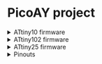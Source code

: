 # PicoAY project

<details>
<summary>ATtiny10 firmware</summary>

||Units|ATtiny10|ATtiny10|
|-|:-:|:-:|:-:|
|Firmware features|-|Standard|Overclocked|
|Sound quality|-|Acceptable|Good|
|MCU system clock|Mhz|8|12|
|MCU cycles per PSG sample|cycle|292|???|
|PSG virtual clock|Mhz|1.753|???|
|PSG envelope steps|-|16|???|
|PSG sample rate|kHz|27.4|???|
|PSG sample timer|-|Timer0 (16)|Timer0 (16)|
|PWM sample rate|kHz|27.4|???|
|PWM sample timer|-|Timer0 (16)|Timer0 (16)|
|UART speed|baud|57600|57600|
|UART implementation|-|Software|Software|

</details>

<details>
<summary>ATtiny102 firmware</summary>

||Units|ATtiny102|ATtiny102|
|-|:-:|:-:|:-:|
|Firmware features|-|Standard|Overclocked|
|Sound quality|-|Acceptable|Good|
|MCU system clock|Mhz|8|12|
|MCU cycles per PSG sample|cycle|292|???|
|PSG virtual clock|Mhz|1.753|???|
|PSG envelope steps|-|16|???|
|PSG sample rate|kHz|27.4|???|
|PSG sample timer|-|Timer0 (16)|Timer0 (16)|
|PWM sample rate|kHz|27.4|???|
|PWM sample timer|-|Timer0 (16)|Timer0 (16)|
|UART speed|baud|57600|57600|
|UART implementation|-|Hardware|Hardware|

</details>

<details>
<summary>ATtiny25 firmware</summary>

||Units|ATtiny25|
|-|:-:|:-:|
|Firmware features|-|Standard|
|Sound quality|-|Awesome|
|MCU system clock|Mhz|16|
|MCU cycles per PSG sample|cycle|432|
|PSG virtual clock|Mhz|1.778|
|PSG envelope steps|-|32|
|PSG sample rate|kHz|37|
|PSG sample timer|-|Timer0 (8)|
|PWM sample rate|kHz|250|
|PWM sample timer|-|Timer1 (8)|
|UART speed|baud|57600|
|UART implementation|-|Software|

</details>

<details>
<summary>Pinouts</summary>

||Units|ATtiny10|ATtiny102|ATtiny25|
|-|:-:|:-:|:-:|:-:|
|UART receive|pin|4 (PB2)|7 (PB3)|7 (PB2)|
|PWM audio left channel|pin|1 (PB0)|5 (PB1)|6 (PB1)|
|PWM audio right channel|pin|3 (PB1)|3 (PA1)|3 (PB4)|
|PSG chip #0/#1 select|pin|-|6 (PB2)|5 (PB0)|
|PSG stereo ABC/ACB mode|pin|-|2 (PA0)|2 (PB3)|
|MCU reset|pin|6 (PB3)|4 (PA2)|1 (PB5)|
|MCU programming interface|-|TPI|TPI|ICSP|

</details>

